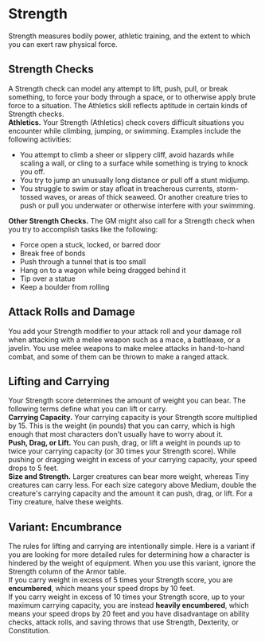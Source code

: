 # Strength 
Strength measures bodily power, athletic training, and the extent to which you can exert raw physical force. 

## Strength Checks 
A Strength check can model any attempt to lift, push, pull, or break something, to force your body through a space, or to otherwise apply brute force to a situation. The Athletics skill reflects aptitude in certain kinds of Strength checks.    
**Athletics.** Your Strength (Athletics) check covers difficult situations you encounter while climbing, jumping, or swimming. Examples include the following activities: 

* You attempt to climb a sheer or slippery cliff, avoid hazards while scaling a wall, or cling to a surface while something is trying to knock you off. 
* You try to jump an unusually long distance or pull off a stunt midjump. 
* You struggle to swim or stay afloat in treacherous currents, storm-tossed waves, or areas of thick seaweed. Or another creature tries to push or pull you underwater or otherwise interfere with your swimming. 

**Other Strength Checks.** The GM might also call for a Strength check when you try to accomplish tasks like the following:
* Force open a stuck, locked, or barred door 
* Break free of bonds 
* Push through a tunnel that is too small 
* Hang on to a wagon while being dragged behind it 
* Tip over a statue 
* Keep a boulder from rolling
 
## Attack Rolls and Damage 
You add your Strength modifier to your attack roll and your damage roll when attacking with a melee weapon such as a mace, a battleaxe, or a javelin. You use melee weapons to make melee attacks in hand-to-hand combat, and some of them can be thrown to make a ranged attack.

## Lifting and Carrying 
Your Strength score determines the amount of weight you can bear. The following terms define what you can lift or carry.    
**Carrying Capacity.** Your carrying capacity is your Strength score multiplied by 15. This is the weight (in pounds) that you can carry, which is high enough that most characters don't usually have to worry about it.   
**Push, Drag, or Lift.** You can push, drag, or lift a weight in pounds up to twice your carrying capacity (or 30 times your Strength score). While pushing or dragging weight in excess of your carrying capacity, your speed drops to 5 feet.    
**Size and Strength.** Larger creatures can bear more weight, whereas Tiny creatures can carry less. For each size category above Medium, double the creature's carrying capacity and the amount it can push, drag, or lift. For a Tiny creature, halve these weights. 

## Variant: Encumbrance 
The rules for lifting and carrying are intentionally simple. Here is a variant if you are looking for more detailed rules for determining how a character is hindered by the weight of equipment. When you use this variant, ignore the Strength column of the Armor table.    
If you carry weight in excess of 5 times your Strength score, you are **encumbered**, which means your speed drops by 10 feet.    
If you carry weight in excess of 10 times your Strength score, up to your maximum carrying capacity, you are instead **heavily encumbered**, which means your speed drops by 20 feet and you have disadvantage on ability checks, attack rolls, and saving throws that use Strength, Dexterity, or Constitution.